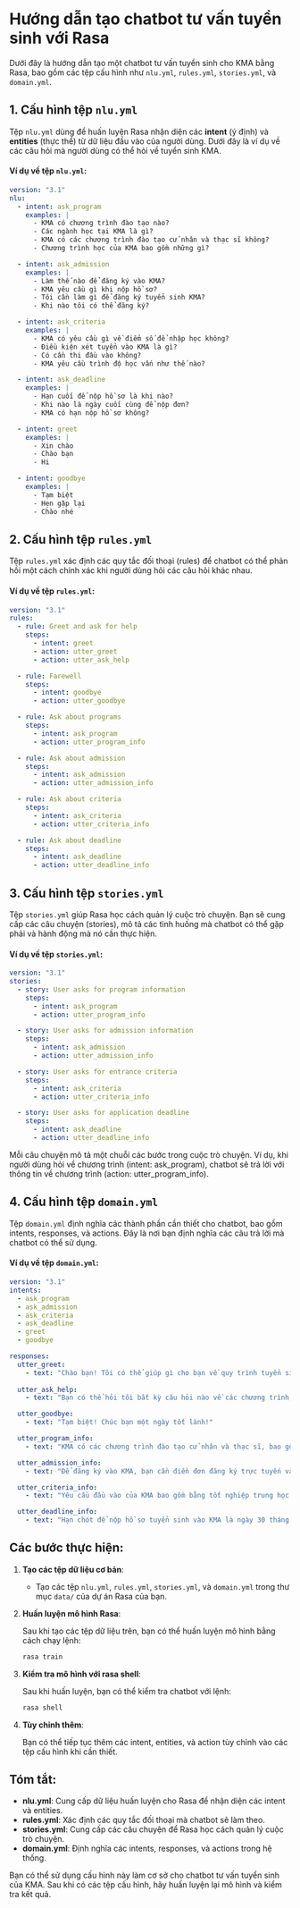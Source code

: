 # Hướng dẫn tạo chatbot tư vấn tuyển sinh với Rasa

Dưới đây là hướng dẫn tạo một chatbot tư vấn tuyển sinh cho KMA bằng Rasa, bao gồm các tệp cấu hình như `nlu.yml`, `rules.yml`, `stories.yml`, và `domain.yml`.

## 1. Cấu hình tệp `nlu.yml`

Tệp `nlu.yml` dùng để huấn luyện Rasa nhận diện các **intent** (ý định) và **entities** (thực thể) từ dữ liệu đầu vào của người dùng. Dưới đây là ví dụ về các câu hỏi mà người dùng có thể hỏi về tuyển sinh KMA.

#### Ví dụ về tệp `nlu.yml`:

```yaml
version: "3.1"
nlu:
  - intent: ask_program
    examples: |
      - KMA có chương trình đào tạo nào?
      - Các ngành học tại KMA là gì?
      - KMA có các chương trình đào tạo cử nhân và thạc sĩ không?
      - Chương trình học của KMA bao gồm những gì?

  - intent: ask_admission
    examples: |
      - Làm thế nào để đăng ký vào KMA?
      - KMA yêu cầu gì khi nộp hồ sơ?
      - Tôi cần làm gì để đăng ký tuyển sinh KMA?
      - Khi nào tôi có thể đăng ký?

  - intent: ask_criteria
    examples: |
      - KMA có yêu cầu gì về điểm số để nhập học không?
      - Điều kiện xét tuyển vào KMA là gì?
      - Có cần thi đầu vào không?
      - KMA yêu cầu trình độ học vấn như thế nào?

  - intent: ask_deadline
    examples: |
      - Hạn cuối để nộp hồ sơ là khi nào?
      - Khi nào là ngày cuối cùng để nộp đơn?
      - KMA có hạn nộp hồ sơ không?

  - intent: greet
    examples: |
      - Xin chào
      - Chào bạn
      - Hi

  - intent: goodbye
    examples: |
      - Tạm biệt
      - Hẹn gặp lại
      - Chào nhé
```

## 2. Cấu hình tệp `rules.yml`

Tệp `rules.yml` xác định các quy tắc đối thoại (rules) để chatbot có thể phản hồi một cách chính xác khi người dùng hỏi các câu hỏi khác nhau.

#### Ví dụ về tệp `rules.yml`:

```yaml
version: "3.1"
rules:
  - rule: Greet and ask for help
    steps:
      - intent: greet
      - action: utter_greet
      - action: utter_ask_help

  - rule: Farewell
    steps:
      - intent: goodbye
      - action: utter_goodbye

  - rule: Ask about programs
    steps:
      - intent: ask_program
      - action: utter_program_info

  - rule: Ask about admission
    steps:
      - intent: ask_admission
      - action: utter_admission_info

  - rule: Ask about criteria
    steps:
      - intent: ask_criteria
      - action: utter_criteria_info

  - rule: Ask about deadline
    steps:
      - intent: ask_deadline
      - action: utter_deadline_info
```

## 3. Cấu hình tệp `stories.yml`

Tệp `stories.yml` giúp Rasa học cách quản lý cuộc trò chuyện. Bạn sẽ cung cấp các câu chuyện (stories), mô tả các tình huống mà chatbot có thể gặp phải và hành động mà nó cần thực hiện.

#### Ví dụ về tệp `stories.yml`:

```yaml
version: "3.1"
stories:
  - story: User asks for program information
    steps:
      - intent: ask_program
      - action: utter_program_info

  - story: User asks for admission information
    steps:
      - intent: ask_admission
      - action: utter_admission_info

  - story: User asks for entrance criteria
    steps:
      - intent: ask_criteria
      - action: utter_criteria_info

  - story: User asks for application deadline
    steps:
      - intent: ask_deadline
      - action: utter_deadline_info
```

Mỗi câu chuyện mô tả một chuỗi các bước trong cuộc trò chuyện. Ví dụ, khi người dùng hỏi về chương trình (intent: ask_program), chatbot sẽ trả lời với thông tin về chương trình (action: utter_program_info).

## 4. Cấu hình tệp `domain.yml`

Tệp `domain.yml` định nghĩa các thành phần cần thiết cho chatbot, bao gồm intents, responses, và actions. Đây là nơi bạn định nghĩa các câu trả lời mà chatbot có thể sử dụng.

#### Ví dụ về tệp `domain.yml`:

```yaml
version: "3.1"
intents:
  - ask_program
  - ask_admission
  - ask_criteria
  - ask_deadline
  - greet
  - goodbye

responses:
  utter_greet:
    - text: "Chào bạn! Tôi có thể giúp gì cho bạn về quy trình tuyển sinh của KMA?"
  
  utter_ask_help:
    - text: "Bạn có thể hỏi tôi bất kỳ câu hỏi nào về các chương trình, yêu cầu đầu vào hay thời gian tuyển sinh."

  utter_goodbye:
    - text: "Tạm biệt! Chúc bạn một ngày tốt lành!"

  utter_program_info:
    - text: "KMA có các chương trình đào tạo cử nhân và thạc sĩ, bao gồm các ngành như công nghệ thông tin, quản trị kinh doanh và nhiều ngành khác."

  utter_admission_info:
    - text: "Để đăng ký vào KMA, bạn cần điền đơn đăng ký trực tuyến và nộp bảng điểm học tập. Hạn chót nộp hồ sơ là ngày 30 tháng 6."

  utter_criteria_info:
    - text: "Yêu cầu đầu vào của KMA bao gồm bằng tốt nghiệp trung học và phải vượt qua kỳ thi tuyển sinh. Ngoài ra, bạn cần có điểm trung bình tối thiểu là 3.0."

  utter_deadline_info:
    - text: "Hạn chót để nộp hồ sơ tuyển sinh vào KMA là ngày 30 tháng 6. Hãy chắc chắn rằng bạn đã nộp đầy đủ các tài liệu cần thiết trước ngày này."
```

## Các bước thực hiện:

1. **Tạo các tệp dữ liệu cơ bản**:

   - Tạo các tệp `nlu.yml`, `rules.yml`, `stories.yml`, và `domain.yml` trong thư mục `data/` của dự án Rasa của bạn.

2. **Huấn luyện mô hình Rasa**:

   Sau khi tạo các tệp dữ liệu trên, bạn có thể huấn luyện mô hình bằng cách chạy lệnh:

   ```bash
   rasa train
   ```

3. **Kiểm tra mô hình với rasa shell**:

   Sau khi huấn luyện, bạn có thể kiểm tra chatbot với lệnh:

   ```bash
   rasa shell
   ```

4. **Tùy chỉnh thêm**:

   Bạn có thể tiếp tục thêm các intent, entities, và action tùy chỉnh vào các tệp cấu hình khi cần thiết.

## Tóm tắt:

- **nlu.yml**: Cung cấp dữ liệu huấn luyện cho Rasa để nhận diện các intent và entities.
- **rules.yml**: Xác định các quy tắc đối thoại mà chatbot sẽ làm theo.
- **stories.yml**: Cung cấp các câu chuyện để Rasa học cách quản lý cuộc trò chuyện.
- **domain.yml**: Định nghĩa các intents, responses, và actions trong hệ thống.

Bạn có thể sử dụng cấu hình này làm cơ sở cho chatbot tư vấn tuyển sinh của KMA. Sau khi có các tệp cấu hình, hãy huấn luyện lại mô hình và kiểm tra kết quả.
